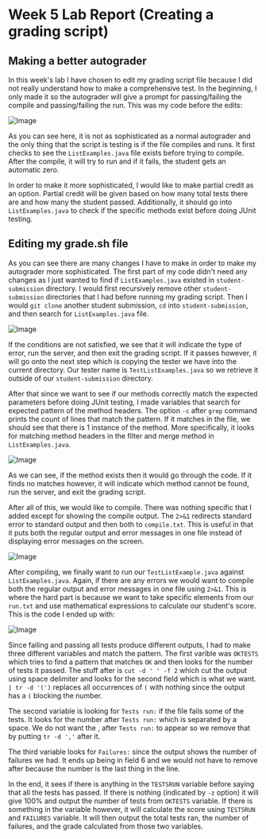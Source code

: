 # Week 5 Lab Report (Creating a grading script)

## Making a better autograder

In this week's lab I have chosen to edit my grading script file because I
did not really understand how to make a comprehensive test. In the beginning, 
I only made it so the autograder will give a prompt for passing/failing
the compile and passing/failing the run. This was my code before the edits:

![Image](before_script.png)

As you can see here, it is not as sophisticated as a normal autograder and the
only thing that the script is testing is if the file compiles and runs. It first
checks to see the `ListExamples.java` file exists before trying to compile. After
the compile, it will try to run and if it fails, the student gets an automatic zero.

In order to make it more sophisticated, I would like to make partial credit as an 
option. Partial credit will be given based on how many total tests there are and 
how many the student passed. Additionally, it should go into `ListExamples.java` 
to check if the specific methods exist before doing JUnit testing. 

## Editing my grade.sh file

As you can see there are many changes I have to make in order to make my autograder
more sophisticated. The first part of my code didn't need any changes as I just wanted
to find if `ListExamples.java` existed in `student-submission` directory. I would first
recursively remove other `student-submission` directories that I had before running 
my grading script. Then I would `git clone` another student submission, `cd` into 
`student-submission`, and then search for `ListExamples.java` file.

![Image](find_file.png)

If the conditions are not satisfied, we see that it will indicate the type of error,
run the server, and then exit the grading script. If it passes however, it will go onto
the next step which is copying the tester we have into the current directory. Our tester
name is `TestListExamples.java` so we retrieve it outside of our `student-submission` directory.

After that since we want to see if our methods correctly match the expected parameters before 
doing JUnit testing, I made variables that search for expected pattern of the method headers. 
The option `-c` after `grep` command prints the count of lines that match the pattern. If it matches
in the file, we should see that there is 1 instance of the method. More specifically, it looks 
for matching method headers in the filter and merge method in `ListExamples.java`. 

![Image](method_check.png)

As we can see, if the method exists then it would go through the code. If it finds no matches however, 
it will indicate which method cannot be found, run the server, and exit the grading script. 

After all of this, we would like to compile. There was nothing specific that I added except for showing
the compile output. The `2>&1` redirects standard error to standard output and then both to `compile.txt`.
This is useful in that it puts both the regular output and error messages in one file instead of displaying 
error messages on the screen. 

![Image](compile.png)

After compiling, we finally want to run our `TestListExample.java` against `ListExamples.java`. Again, 
if there are any errors we would want to compile both the regular output and error messages in one
file using `2>&1`. This is where the hard part is because we want to take specific elements from
our `run.txt` and use mathematical expressions to calculate our student's score. This is the code I 
ended up with:

![Image](run.png)

Since failing and passing all tests produce different outputs, I had to make three different variables 
and match the pattern. The first varible was `OKTESTS` which tries to find a pattern that matches `OK`
and then looks for the number of tests it passed. The stuff after is `cut -d ' ' -f 2` which cut the 
output using space delimiter and looks for the second field which is what we want. `| tr -d '(')`
replaces all occurrences of `(` with nothing since the output has a `(` blocking the number. 

The second variable is looking for `Tests run:` if the file fails some of the tests. It looks for the 
number after `Tests run:` which is separated by a space. We do not want the , after `Tests run:` to appear
so we remove that by putting `tr -d ','` after it. 

The third variable looks for `Failures:` since the output shows the number of failures we had. It ends 
up being in field 6 and we would not have to remove after because the number is the last thing in 
the line. 

In the end, it sees if there is anything in the `TESTSRUN` variable before saying that all the tests
has passed. If there is nothing (indicated by `-z` option) it will give 100% and output the number of 
tests from `OKTESTS` variable. If there is something in the variable however, it will calculate the 
score using `TESTSRUN` and `FAILURES` variable. It will then output the total tests ran, the number 
of failures, and the grade calculated from those two variables. 
